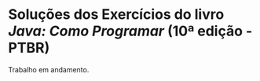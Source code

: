 # Soluções dos Exercícios do livro *Java: Como Programar* (10ª edição - PTBR)

Trabalho em andamento.
